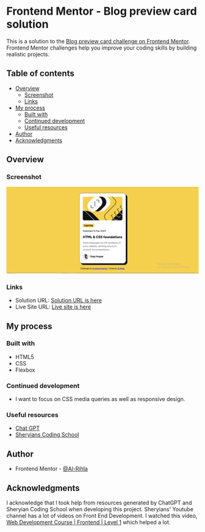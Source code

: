 # Frontend Mentor - Blog preview card solution

This is a solution to the [Blog preview card challenge on Frontend Mentor](https://www.frontendmentor.io/challenges/blog-preview-card-ckPaj01IcS). Frontend Mentor challenges help you improve your coding skills by building realistic projects. 

## Table of contents

- [Overview](#overview)
  - [Screenshot](#screenshot)
  - [Links](#links)
- [My process](#my-process)
  - [Built with](#built-with)
  - [Continued development](#continued-development)
  - [Useful resources](#useful-resources)
- [Author](#author)
- [Acknowledgments](#acknowledgments)


## Overview

### Screenshot

![This is the screenshot of the solution](./screenshot.PNG)

### Links

- Solution URL: [Solution URL is here](https://www.frontendmentor.io/solutions/qr-component-7oI0AbP6TH)
- Live Site URL: [Live site is here](https://al-rihla.github.io/development/)

## My process

### Built with

- HTML5
- CSS
- Flexbox

### Continued development

- I want to focus on CSS media queries as well as responsive design.

### Useful resources

- [Chat GPT](https://chatgpt.com/)
- [Sheryians Coding School](https://www.youtube.com/@sheryians)

## Author

- Frontend Mentor - [@Al-Rihla](https://www.frontendmentor.io/profile/Al-Rihla)

## Acknowledgments

I acknowledge that I took help from resources generated by ChatGPT and Sheryian Coding School when developing this project. Sheryians' Youtube channel has a lot of videos on Front End Development. I watched this video, [Web Development Course | Frontend | Level 1](https://www.youtube.com/watch?v=9cmy6AK3IBA) which helped a lot.
